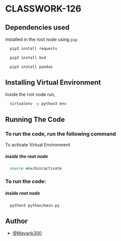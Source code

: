 # CLASSWORK-126

## Dependencies used
installed in the root node using `pip`

```bash
  pip3 install requests
```
```bash
  pip3 install bs4
```
```bash
  pip3 install pandas
```
## Installing Virtual Environment
Inside the rrot node run,

```bash
  virtualenv -p python3 env
```

## Running The Code

### To run the code, run the following command

To activate Virtual Environment

##### inside the root node

```bash
  source env/bin/activate  
```


### To run the code:

##### inside root node
```bash
  python3 python/main.py
```


## Author

- [@Mayank300](https://github.com/Mayank300)

  
